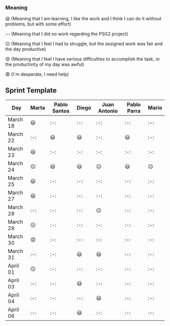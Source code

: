### Meaning

:smiley: (Meaning that I am learning, I like the work and I think I can do it without problems, but with some effort)

:-: (Meaning that I did no work regarding the PSG2 project)           

:neutral_face:  (Meaning that I feel I had to struggle, but the assigned work was fair and the day productive) 

:worried: (Meaning that I feel I have serious difficulties to accomplish the task, or the productivity of my day was awful)   

:fearful:   (I´m desperate, I need help)        


## Sprint Template

| Day           |     Marta    	|  Pablo Santos  |     Diego      |  Juan Antonio  |  Pablo Parra   |      Mario     |
| ------------- | ------------- | -------------  | -------------  | -------------  | -------------  | -------------  |
| March 18      |   :smiley:    |      :-:       |      :-:       |      :-:       |      :-:       |       :-:      |
| March 22      |     :-:       |    :smiley:    |    :smiley:    |      :-:       |    :smiley:    |       :-:      |
| March 23      |   :smiley:    |      :-:       |      :-:       |      :-:       |      :-:       |       :-:      |
| March 24      |:neutral_face: |    :smiley:    |   :smiley:     | :neutral_face: |    :smiley:    | :neutral_face: |                
| March 25      |   :smiley:    |      :-:       |      :-:       |      :-:       |      :-:       |      :-:       |                
| March 27      |   :smiley:    |      :-:       |      :-:       |      :-:       |      :-:       |      :-:       |                
| March 28      |     :-:       |      :-:       |      :-:       | :neutral_face: |      :-:       |      :-:       |    
| March 29      |:neutral_face: |      :-:       |      :-:       |      :-:       |      :-:       |      :-:       | 
| March 30      |   :worried:   |      :-:       |      :-:       |      :-:       |      :-:       |      :-:       |
| March 31      |     :-:       |      :-:       |    :smiley:    |    :smiley:    |      :-:       |      :-:       |
| April 01      |:neutral_face: |      :-:       |      :-:       |      :-:       |      :-:       |      :-:       | 
| April 03      |     :-:       |      :-:       |    :smiley:    |      :-:       |      :-:       |      :-:       |
| April 04      |     :-:       |      :-:       |      :-:       |   :smiley:     |      :-:       |      :-:       |
| April 06      |     :-:       |      :-:       |    :smiley:    |      :-:       |      :-:       |      :-:       |

